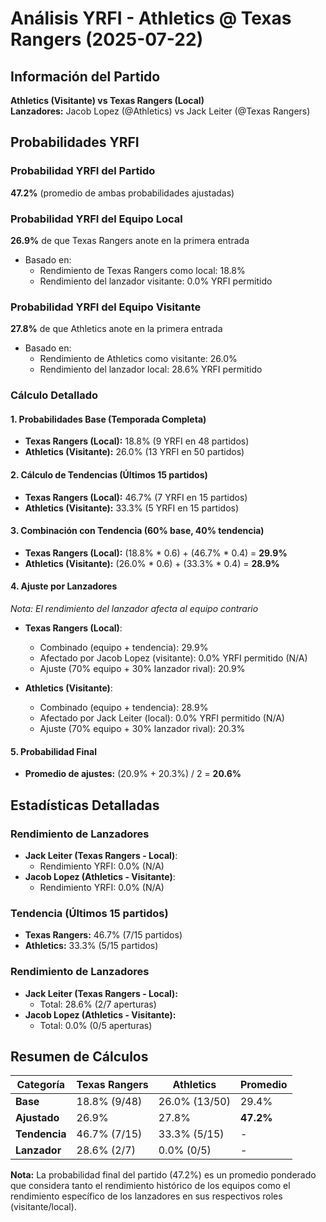 # Análisis YRFI - Athletics @ Texas Rangers (2025-07-22)

## Información del Partido
**Athletics (Visitante) vs Texas Rangers (Local)**  
**Lanzadores:** Jacob Lopez (@Athletics) vs Jack Leiter (@Texas Rangers)

## Probabilidades YRFI

### Probabilidad YRFI del Partido
**47.2%** (promedio de ambas probabilidades ajustadas)

### Probabilidad YRFI del Equipo Local
**26.9%** de que Texas Rangers anote en la primera entrada
- Basado en:
  - Rendimiento de Texas Rangers como local: 18.8%
  - Rendimiento del lanzador visitante: 0.0% YRFI permitido

### Probabilidad YRFI del Equipo Visitante
**27.8%** de que Athletics anote en la primera entrada
- Basado en:
  - Rendimiento de Athletics como visitante: 26.0%
  - Rendimiento del lanzador local: 28.6% YRFI permitido

### Cálculo Detallado

#### 1. Probabilidades Base (Temporada Completa)
- **Texas Rangers (Local):** 18.8% (9 YRFI en 48 partidos)
- **Athletics (Visitante):** 26.0% (13 YRFI en 50 partidos)

#### 2. Cálculo de Tendencias (Últimos 15 partidos)
- **Texas Rangers (Local):** 46.7% (7 YRFI en 15 partidos)
- **Athletics (Visitante):** 33.3% (5 YRFI en 15 partidos)

#### 3. Combinación con Tendencia (60% base, 40% tendencia)
- **Texas Rangers (Local):** (18.8% * 0.6) + (46.7% * 0.4) = **29.9%**
- **Athletics (Visitante):** (26.0% * 0.6) + (33.3% * 0.4) = **28.9%**

#### 4. Ajuste por Lanzadores
*Nota: El rendimiento del lanzador afecta al equipo contrario*

- **Texas Rangers (Local)**:
  - Combinado (equipo + tendencia): 29.9%
  - Afectado por Jacob Lopez (visitante): 0.0% YRFI permitido (N/A)
  - Ajuste (70% equipo + 30% lanzador rival): 20.9%

- **Athletics (Visitante)**:
  - Combinado (equipo + tendencia): 28.9%
  - Afectado por Jack Leiter (local): 0.0% YRFI permitido (N/A)
  - Ajuste (70% equipo + 30% lanzador rival): 20.3%

#### 5. Probabilidad Final
- **Promedio de ajustes:** (20.9% + 20.3%) / 2 = **20.6%**

## Estadísticas Detalladas


### Rendimiento de Lanzadores
- **Jack Leiter (Texas Rangers - Local)**:
  - Rendimiento YRFI: 0.0% (N/A)
- **Jacob Lopez (Athletics - Visitante)**:
  - Rendimiento YRFI: 0.0% (N/A)
### Tendencia (Últimos 15 partidos)
- **Texas Rangers:** 46.7% (7/15 partidos)
- **Athletics:** 33.3% (5/15 partidos)

### Rendimiento de Lanzadores
- **Jack Leiter (Texas Rangers - Local):**
  - Total: 28.6% (2/7 aperturas)
- **Jacob Lopez (Athletics - Visitante):**
  - Total: 0.0% (0/5 aperturas)

## Resumen de Cálculos
| Categoría | Texas Rangers        | Athletics            | Promedio |
|-----------|----------------------|----------------------|----------|
| **Base** | 18.8% (9/48) | 26.0% (13/50) | 29.4% |
| **Ajustado** | 26.9% | 27.8% | **47.2%** |
| **Tendencia** | 46.7% (7/15) | 33.3% (5/15) | - |
| **Lanzador** | 28.6% (2/7) | 0.0% (0/5) | - |

**Nota:** La probabilidad final del partido (47.2%) es un promedio ponderado que considera tanto el rendimiento histórico de los equipos como el rendimiento específico de los lanzadores en sus respectivos roles (visitante/local).